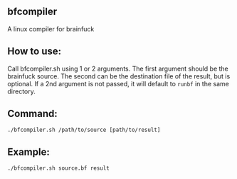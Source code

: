 ## bfcompiler
A linux compiler for brainfuck

## How to use:

Call bfcompiler.sh using 1 or 2 arguments. The first argument should be the brainfuck source. The second can be the destination file of the result, but is optional. If a 2nd argument is not passed, it will default to `runbf` in the same directory.

## Command:
```
./bfcompiler.sh /path/to/source [path/to/result]
```

## Example:
```
./bfcompiler.sh source.bf result
```
